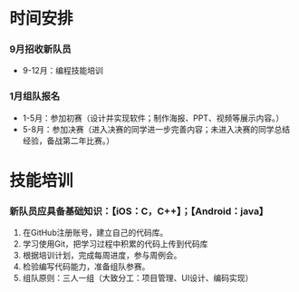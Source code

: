 # 时间安排
### 9月招收新队员
- 9-12月：编程技能培训
### 1月组队报名
- 1-5月：参加初赛（设计并实现软件；制作海报、PPT、视频等展示内容。）
- 5-8月：参加决赛（进入决赛的同学进一步完善内容；未进入决赛的同学总结经验，备战第二年比赛。）

# 技能培训
### 新队员应具备基础知识：【iOS：C，C++】；【Android：java】
1. 在GitHub注册账号，建立自己的代码库。
2. 学习使用Git，把学习过程中积累的代码上传到代码库
3. 根据培训计划，完成每周进度，参与周例会。
4. 检验编写代码能力，准备组队参赛。
5. 组队原则：三人一组（大致分工：项目管理、UI设计、编码实现）
